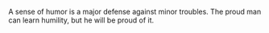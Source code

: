 A sense of humor is a major defense against minor troubles.
The proud man can learn humility, but he will be proud of it.
